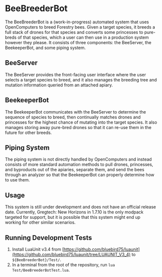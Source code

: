 # BeeBreederBot
The BeeBreederBot is a (work-in-progress) automated system that uses OpenComputers to breed Forestry bees. Given a target species, it breeds a full stack of drones for that species and converts some princesses to pure-breds of that species, which a user can then use in a production system however they please. It consists of three components: the BeeServer, the BeekeeperBot, and some piping system. 

## BeeServer
The BeeServer provides the front-facing user interface where the user selects a target species to breed, and it also manages the breeding tree and mutation information queried from an attached apiary.

## BeekeeperBot
The BeekeeperBot communicates with the BeeServer to determine the sequence of species to breed, then continually matches drones and princesses for the highest chance of mutating into the target species. It also manages storing away pure-bred drones so that it can re-use them in the future for other breeds.

## Piping System
The piping system is not directly handled by OpenComputers and instead consists of more standard automation methods to pull drones, princesses, and byproducts out of the apiaries, separate them, and send the bees through an analyzer so that the BeekeeperBot can properly determine how to use them.

## Usage
This system is still under development and does not have an official release date. Currently, Gregtech: New Horizons in 1.7.10 is the only modpack targeted for support, but it is possible that this system might end up working for other similar scenarios.

## Running Development Tests 
1. Install LuaUnit v3.4 from [https://github.com/bluebird75/luaunit](https://github.com/bluebird75/luaunit/tree/LUAUNIT_V3_4) to `${BeeBreederBot}/Test/`.
2. In a terminal from the root of the repository, run `lua Test/BeeBreederBotTest.lua`.